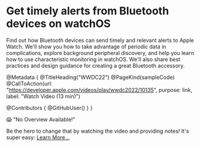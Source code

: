 # Get timely alerts from Bluetooth devices on watchOS

Find out how Bluetooth devices can send timely and relevant alerts to Apple Watch. We'll show you how to take advantage of periodic data in complications, explore background peripheral discovery, and help you learn how to use characteristic monitoring in watchOS. We'll also share best practices and design guidance for creating a great Bluetooth accessory.

@Metadata {
   @TitleHeading("WWDC22")
   @PageKind(sampleCode)
   @CallToAction(url: "https://developer.apple.com/videos/play/wwdc2022/10135", purpose: link, label: "Watch Video (13 min)")

   @Contributors {
      @GitHubUser(<replace this with your GitHub handle>)
   }
}

😱 "No Overview Available!"

Be the hero to change that by watching the video and providing notes! It's super easy:
 [Learn More…](https://wwdcnotes.com/documentation/wwdcnotes/contributing)
